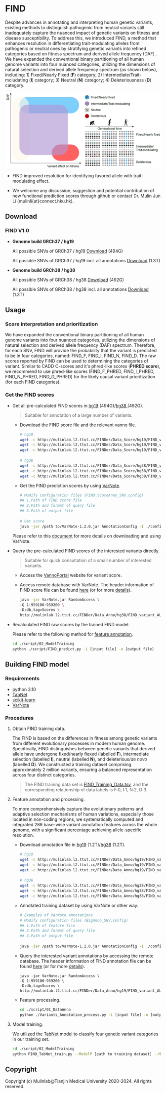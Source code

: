 # FIND

Despite advances in annotating and interpreting human genetic variants, existing methods to distinguish pathogenic from neutral variants still inadequately capture the nuanced impact of genetic variants on fitness and disease susceptibility. To address this, we introduced FIND, a method that enhances resolution in differentiating trait-modulating alleles from pathogenic or neutral ones by stratifying genetic variants into refined categories based on fitness spectrum and derived allele frequency (DAF) . We have expanded the conventional binary partitioning of all human genome variants into four nuanced categories, utilizing the dimensions of natural selection and derived allele frequency spectrum (as shown below), including: 1) Fixed/Nearly Fixed (**F**) category; 2) Intermediate/Trait-moludating (**I**) category; 3) Neutral (**N**) category; 4) Deleteriousness (**D**) category.

![image-20240526124047898](./figure/pic.png)

- FIND improved resolution for identifying favored allele with trait-modulating effect.

- We welcome any discussion, suggestion and potential contribution of new functional prediction scores through github or contact Dr. Mulin Jun Li (mulinli{at}connect.hku.hk).

  

## Download

### FIND V1.0

- **Genome build GRCh37 / hg19**

  All possible SNVs of GRCh37 / hg19 [Download](http://mulinlab.l2.ttut.cc/FINDer/Data_Score/hg19/) (494G)

  All possible SNVs of GRCh37 / hg19 incl. all annotations [Download](http://mulinlab.l2.ttut.cc/FINDer/Data_Anno/hg19/) (1.3T)

- **Genome build GRCh38 / hg38**

  All possible SNVs of GRCh38 / hg38 [Download](http://mulinlab.l2.ttut.cc/FINDer/Data_Score/hg38/) (492G)

  All possible SNVs of GRCh38 / hg38 incl. all annotations [Download](http://mulinlab.l2.ttut.cc/FINDer/Data_Anno/hg38/) (1.3T)



## Usage

### Score interpretation and prioritization

We have expanded the conventional binary partitioning of all human genome variants into four nuanced categories, utilizing the dimensions of natural selection and derived allele frequency (DAF) spectrum. Therefore, for each SNV, FIND will provide the probability that the variant is predicted to be in four categories, named: FIND_F, FIND_I, FIND_N, FIND_D. The raw scores reported by FIND can be used to determining the categories of variant. Similar to CADD C-scores and it's phred-like scores (**PHRED score**), we recommend to use phred-like scores (FIND_F_PHRED, FIND_I_PHRED, FIND_N_PHRED, FIND_D_PHRED) for the likely causal variant prioritization (for each FIND categories).

### Get the FIND scores

- Get all pre-calculated FIND scores in [hg19](http://mulinlab.l2.ttut.cc/FINDer/Data_Score/hg19/) (494G)/[hg38 ](http://mulinlab.l2.ttut.cc/FINDer/Data_Score/hg38/)(492G). 

  > Suitable for annotation of a large number of variants.

  - Download the FIND score file and the relevant vanno file.

    ```bash
    # hg19
    wget -c http://mulinlab.l2.ttut.cc/FINDer/Data_Score/hg19/FIND_variants_ALL.hg19.scores.tsv.gz
    wget -c http://mulinlab.l2.ttut.cc/FINDer/Data_Score/hg19/FIND_variants_ALL.hg19.scores.tsv.gz.vanno
    wget -c http://mulinlab.l2.ttut.cc/FINDer/Data_Score/hg19/FIND_variants_ALL.hg19.scores.tsv.gz.vanno.vi
    
    # hg38
    wget -c http://mulinlab.l2.ttut.cc/FINDer/Data_Score/hg38/FIND_variants_ALL.hg38.scores.tsv.gz
    wget -c http://mulinlab.l2.ttut.cc/FINDer/Data_Score/hg38/FIND_variants_ALL.hg38.scores.tsv.gz.vanno
    wget -c http://mulinlab.l2.ttut.cc/FINDer/Data_Score/hg38/FIND_variants_ALL.hg38.scores.tsv.gz.vanno.vi
    ```

  - Get the FIND prediction scores by using [VarNote](http://www.mulinlab.org/varnote/index.html).

    ```bash
    # Modify configuration files (FIND_ScoreAnno_SNV.config)
    ## 1.Path of FIND score file
    ## 2.Path and format of query file
    ## 3.Path of output file
    
    # Get score
    java -jar /path to/VarNote-1.2.0.jar AnnotationConfig -I ./config/FIND_ScoreAnno_SNV.config
    ```

  Please refer to this [document](http://www.mulinlab.org/varnote/documentaiton.html) for more details on downloading and using VarNote.

- Query the pre-calculated FIND scores of the interested variants directly.

  > Suitable for quick consultation of a small number of interested variants.

  - Access the [VannoPortal](http://www.mulinlab.org/vportal/index.html) website for variant score.

  - Access remote database with VarNote. 
    The header information of FIND score file can be found [here](./config/FINDScore.header) (or for more [details](./Reference_information/FIND_score_information.xlsx)).
    ```bash
    java -jar VarNote.jar RandomAccess \
    -Q 1:959100-959200 \
    -D:db,tag=Scores \
    http://mulinlab.l2.ttut.cc/FINDer/Data_Anno/hg38/FIND_variant_ALL.hg19.Scores.tsv.gz
    ```

- Recalculated FIND raw scores by the trained FIND model.

  Please refer to the following method for [feature annotation](#Procedures).

  ```bash
  cd ./script/02_ModelTraining
  python ./script/FIND_predict.py -i [input file] -o [output file]
  ```

## Building FIND model

### Requirements

- python 3.10
- [TabNet](https://github.com/dreamquark-ai/tabnet)
- [scikit-learn](https://scikit-learn.org/stable/)
- [VarNote](http://www.mulinlab.org/varnote/index.html)

### Procedures

1. Obtain FIND training data.

   The FIND is based on the differences in fitness among genetic variants from different evolutionary processes in modern human genome. Specifically, FIND distinguishes between genetic variants that derived allele have undergone fixed/nearly fiexed (labelled **F**), intermediate selection (labelled **I**), neutral (labelled **N**), and deleterious/*de novo* (labelled **D**). We constructed a training dataset comprising approximately 2 million variants, ensuring a balanced representation across four distinct categories.

   > The FIND training data set is [FIND_Training_Data.tsv](./train_dataset), and the corresponding relationship of data labels is F:0, I:1, N:2, D:3.

2. Feature annotation and processing.

   To more comprehensively capture the evolutionary patterns and adaptive selection mechanisms of human variations, especially those located in non-coding regions, we systematically computed and integrated 289 base-wise variant annotation features across the whole genome, with a significant percentage achieving allele-specific resolution.

   - Download annotation file in [hg19](http://mulinlab.l2.ttut.cc/FINDer/Data_Anno/hg19/) (1.2T)/[hg38](http://mulinlab.l2.ttut.cc/FINDer/Data_Anno/hg38/) (1.2T).

     ```bash
     # hg19
     wget -c http://mulinlab.l2.ttut.cc/FINDer/Data_Anno/hg19/FIND_variant_ALL.hg19.Annotation.tsv.gz
     wget -c http://mulinlab.l2.ttut.cc/FINDer/Data_Anno/hg19/FIND_variant_ALL.hg19.Annotation.tsv.gz.vanno
     wget -c http://mulinlab.l2.ttut.cc/FINDer/Data_Anno/hg19/FIND_variant_ALL.hg19.Annotation.tsv.gz.vanno.vi
     
     # hg38
     wget -c http://mulinlab.l2.ttut.cc/FINDer/Data_Anno/hg38/FIND_variant_ALL.hg38.Annotation.tsv.gz
     wget -c http://mulinlab.l2.ttut.cc/FINDer/Data_Anno/hg38/FIND_variant_ALL.hg38.Annotation.tsv.gz.vanno
     wget -c http://mulinlab.l2.ttut.cc/FINDer/Data_Anno/hg38/FIND_variant_ALL.hg38.Annotation.tsv.gz.vanno.vi
     ```

   - Annotated training dataset by using VarNote or other way.

     ```bash
     # Examples of VarNote annotations
     # Modify configuration files (BigAnno_SNV.config)
     ## 1.Path of feature file
     ## 2.Path and format of query file
     ## 3.Path of output file
     
     java -jar /path to/VarNote-1.2.0.jar AnnotationConfig -I ./config/BigAnno_SNV.config
     ```

   - Query the interested variant annotations by accessing the remote database.
    The header information of FIND annotation file can be found [here](./config/BigAnno.header) (or for more [details](./Reference_information/Feature_information.xlsx)).
     ```
     java -jar VarNote.jar RandomAccess \
     -Q 1:959100-959200 \
     -D:db,tag=Scores \
     http://mulinlab.l2.ttut.cc/FINDer/Data_Anno/hg19/FIND_variant_ALL.hg19.Annotation.tsv.gz
     ```

   - Feature processing.

     ```bash
     cd ./script/01_DataAnno
     python ./Variants_Annotation_process.py -i [input file] -o [output file]
     ```

3. Model training.

   We utilized the [TabNet](https://github.com/dreamquark-ai/tabnet) model to classify four genetic variant categories in our training set.

   ```bash
   cd ./script/02_ModelTraining
   python FIND_TabNet_train.py --ModelP [path to training dataset] --MoldeF [training dataset file name] --ModelO [path to output model file]
   ```

## Copyright

Copyright (c) Mulinlab@Tianjin Medical University 2020-2024. All rights reserved.
